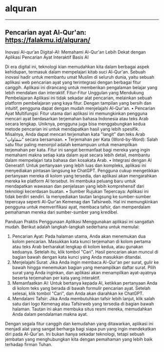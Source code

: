# alquran
------------------------------------
Pencarian ayat Al-Qur'an: https://falakmu.id/alquran/
------------------------------------

Inovasi Al-qur’an Digital-AI: Memahami Al-Qur'an Lebih Dekat dengan Aplikasi Pencarian Ayat Interaktif Basis AI
 
Di era digital ini, teknologi kian memudahkan kita dalam berbagai aspek kehidupan, termasuk dalam mempelajari kitab suci Al-Qur'an. Sebuah inovasi hadir untuk membantu umat Muslim di seluruh dunia, yaitu sebuah aplikasi web pencarian ayat yang terintegrasi dengan berbagai fitur canggih. Aplikasi ini dirancang untuk memberikan pengalaman belajar yang lebih mendalam dan interaktif.
Fitur-Fitur Unggulan yang Mendukung Pembelajaran
Aplikasi ini tidak sekadar alat pencarian, melainkan sebuah platform pembelajaran yang kaya fitur. Dengan tampilan yang bersih dan intuitif, pengguna dapat dengan mudah menjelajahi Al-Qur'an.
•	Pencarian Ayat Multifungsi: Fitur utama dari aplikasi ini memungkinkan pengguna mencari ayat berdasarkan terjemahan bahasa Indonesia atau teks Arab secara lengkap. Uniknya, pengguna juga bisa menggabungkan kedua metode pencarian ini untuk mendapatkan hasil yang lebih spesifik. Misalnya, Anda dapat mencari terjemahan kata "langit" dan teks Arab "سَمَاوَاتِ" secara bersamaan.
•	Terjemahan per Kata (Word-by-Word): Salah satu fitur paling menonjol adalah kemampuan untuk menampilkan terjemahan per kata. Fitur ini sangat bermanfaat bagi mereka yang ingin memahami makna setiap kata dalam ayat secara lebih detail, membantu dalam mempelajari tata bahasa dan kosakata Arab.
•	Integrasi dengan AI Generatif: Untuk pertanyaan yang lebih luas dan kompleks, aplikasi ini menyediakan pintasan langsung ke ChatGPT. Pengguna cukup mengetikkan pertanyaan mereka di kolom yang tersedia, dan aplikasi akan mengarahkan mereka ke platform AI tersebut. Ini membuka peluang baru untuk mendapatkan wawasan dan penjelasan yang lebih komprehensif dari teknologi kecerdasan buatan.
•	Sumber Rujukan Tepercaya: Aplikasi ini tidak berdiri sendiri. Ia menyediakan tautan langsung ke sumber-sumber tepercaya seperti Al-Qur'an Kemenag dan Tafsirweb. Hal ini memungkinkan pengguna untuk memverifikasi ayat, membaca tafsir, dan memperdalam pemahaman mereka dari sumber-sumber yang kredibel.

 

Panduan Praktis Penggunaan Aplikasi
Menggunakan aplikasi ini sangatlah mudah. Berikut adalah langkah-langkah sederhana untuk memulai:
1.	Pencarian Ayat: Pada halaman utama, Anda akan menemukan dua kolom pencarian. Masukkan kata kunci terjemahan di kolom pertama atau teks Arab berharakat lengkap di kolom kedua, atau gunakan keduanya. Setelah itu, klik tombol "Cari". Hasil pencarian akan muncul di bagian bawah dengan kata kunci yang Anda masukkan ditandai.
2.	Menjelajahi Surat: Jika Anda ingin membaca Al-Qur'an per surat, gulir ke bawah hingga menemukan bagian yang menampilkan daftar surat. Pilih surat yang Anda inginkan, dan aplikasi akan menampilkan ayat-ayatnya beserta terjemahan per kata yang interaktif.
3.	Memanfaatkan AI: Untuk bertanya kepada AI, ketikkan pertanyaan Anda di kolom teks yang berada di bawah formulir pencarian ayat. Setelah selesai, klik tombol "Cari", dan Anda akan diarahkan ke ChatGPT.
4.	Mendalami Tafsir: Jika Anda membutuhkan tafsir lebih lanjut, klik salah satu dari logo Kemenag atau Tafsirweb yang tersedia di bagian bawah halaman. Tautan ini akan membuka situs resmi mereka, memudahkan Anda dalam pendalaman makna ayat.
 
Dengan segala fitur canggih dan kemudahan yang ditawarkan, aplikasi ini menjadi alat yang sangat berharga bagi siapa pun yang ingin mendekatkan diri pada Al-Qur'an. Ini bukan hanya sekadar teknologi, tetapi sebuah jembatan yang menghubungkan kita dengan pemahaman yang lebih baik terhadap firman Tuhan.

